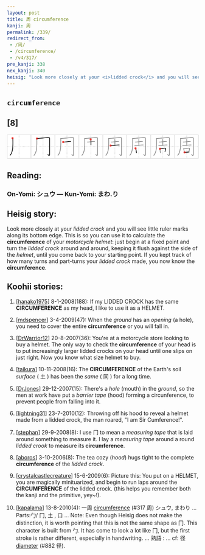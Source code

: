 ```yaml
---
layout: post
title: 周 circumference
kanji: 周
permalink: /339/
redirect_from:
 - /周/
 - /circumference/
 - /v4/317/
pre_kanji: 338
nex_kanji: 340
heisig: "Look more closely at your <i>lidded crock</i> and you will see little ruler marks along its bottom edge. This is so you can use it to calculate the <b>circumference</b> of your <i>motorcycle helmet</i>: just begin at a fixed point and turn the <i>lidded crock</i> around and around, keeping it flush against the side of the <i>helmet</i>, until you come back to your starting point. If you kept track of how many turns and part-turns your <i>lidded crock</i> made, you now know the <b>circumference</b>."
---
```


## `circumference`

## [8]

<div class="stroke"><img src="../images/E591A8.png" /></div>

## Reading:

### On-Yomi: シュウ &mdash; Kun-Yomi: まわ.り

## Heisig story:

Look more closely at your <i>lidded crock</i> and you will see little ruler marks along its bottom edge. This is so you can use it to calculate the <b>circumference</b> of your <i>motorcycle helmet</i>: just begin at a fixed point and turn the <i>lidded crock</i> around and around, keeping it flush against the side of the <i>helmet</i>, until you come back to your starting point. If you kept track of how many turns and part-turns your <i>lidded crock</i> made, you now know the <b>circumference</b>.

## Koohii stories:

1) [<a href="http://kanji.koohii.com/profile/hanako1975">hanako1975</a>] 8-1-2008(188): If my LIDDED CROCK has the same<strong> CIRCUMFERENCE</strong> as my head, I like to use it as a HELMET.

2) [<a href="http://kanji.koohii.com/profile/mdspencer">mdspencer</a>] 3-4-2009(47): When the <em>ground</em> has an <em>opening</em> (a hole), you need to cover the entire<strong> circumference</strong> or you will fall in.

3) [<a href="http://kanji.koohii.com/profile/DrWarrior12">DrWarrior12</a>] 20-8-2007(36): You&#039;re at a motorcycle store looking to buy a helmet. The only way to check the<strong> circumference</strong> of your head is to put increasingly larger lidded crocks on your head until one slips on just right. Now you know what size helmet to buy.

4) [<a href="http://kanji.koohii.com/profile/taikura">taikura</a>] 10-11-2008(16): The<strong> CIRCUMFERENCE</strong> of the Earth&#039;s soil <em>surface</em> ( 土 ) has been the <em>same</em> ( 同 ) for a long time.

5) [<a href="http://kanji.koohii.com/profile/DrJones">DrJones</a>] 29-12-2007(15): There&#039;s a <em>hole</em> (mouth) in the <em>ground</em>, so the men at work have put a <em>barrier tape</em> (hood) forming a circunference, to prevent people from falling into it.

6) [<a href="http://kanji.koohii.com/profile/lightning31">lightning31</a>] 23-7-2010(12): Throwing off his hood to reveal a helmet made from a lidded crock, the man roared, &quot;I am Sir Cumference!&quot;.

7) [<a href="http://kanji.koohii.com/profile/stephan">stephan</a>] 29-9-2008(8): I use 冂 to mean a <em>measuring tape</em> that is laid around something to measure it. I lay a <em>measuring tape</em> around a round <em>lidded crook</em> to measure its<strong> circumference</strong>.

8) [<a href="http://kanji.koohii.com/profile/aboros">aboros</a>] 3-10-2006(8): The tea cozy (<em>hood</em>) hugs tight to the complete<strong> circumference</strong> of the <em>lidded crock</em>.

9) [<a href="http://kanji.koohii.com/profile/crystalcastlecreature">crystalcastlecreature</a>] 15-6-2009(6): Picture this: You put on a HELMET, you are magically minituarized, and begin to run laps around the<strong> CIRCUMFERENCE</strong> of the lidded crock. (this helps you remember both the kanji and the primitive, yey~!).

10) [<a href="http://kanji.koohii.com/profile/kapalama">kapalama</a>] 13-8-2010(4): 一周 <a href="../317">circumference</a> (#317 周) シュウ, まわり ... Parts:勹/ 冂, 土 , 口 ... Note: Even though Heisig does not make the distinction, it is worth pointing that this is not the same shape as 冂. This character is built from 勹. It has come to look a lot like 冂, but the first stroke is rather different, especially in handwriting. ... 熟語 : ... cf: 径 <a href="../882">diameter</a> (#882 径).
